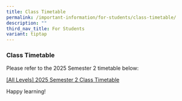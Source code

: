 ```yaml
---
title: Class Timetable
permalink: /important-information/for-students/class-timetable/
description: ""
third_nav_title: For Students
variant: tiptap
---
```

<h3><strong>Class Timetable</strong></h3>
<p>Please refer to the 2025 Semester 2 timetable below:</p>
<p><a href="/files/Timetable/2025_sem2_timetable.pdf" rel="noopener nofollow" target="_blank">[All Levels] 2025 Semester 2 Class Timetable</a>
</p>
<p>Happy learning!</p>